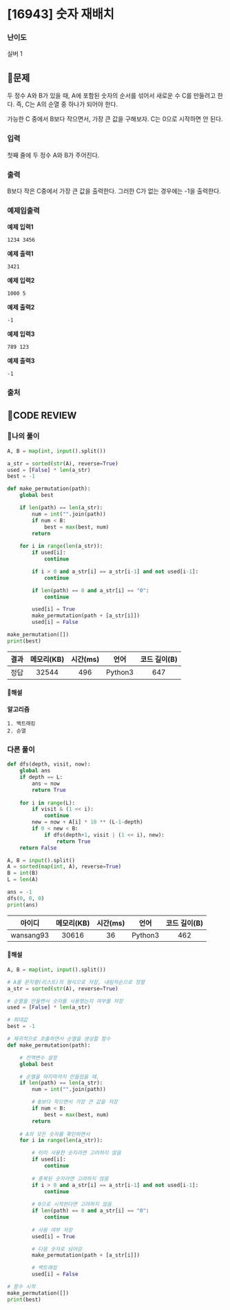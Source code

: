 # [16943] 숫자 재배치

### **난이도**
실버 1
## **📝문제**
두 정수 A와 B가 있을 때, A에 포함된 숫자의 순서를 섞어서 새로운 수 C를 만들려고 한다. 즉, C는 A의 순열 중 하나가 되어야 한다. 

가능한 C 중에서 B보다 작으면서, 가장 큰 값을 구해보자. C는 0으로 시작하면 안 된다.
### **입력**
첫째 줄에 두 정수 A와 B가 주어진다.
### **출력**
B보다 작은 C중에서 가장 큰 값을 출력한다. 그러한 C가 없는 경우에는 -1을 출력한다.
### **예제입출력**

**예제 입력1**

```
1234 3456
```

**예제 출력1**

```
3421
```

**예제 입력2**

```
1000 5
```

**예제 출력2**

```
-1
```

**예제 입력3**

```
789 123
```

**예제 출력3**

```
-1
```

### **출처**

## **🧐CODE REVIEW**

### **🧾나의 풀이**

```python
A, B = map(int, input().split())

a_str = sorted(str(A), reverse=True)
used = [False] * len(a_str)
best = -1

def make_permutation(path):
    global best

    if len(path) == len(a_str):
        num = int("".join(path))
        if num < B:
            best = max(best, num)
        return
    
    for i in range(len(a_str)):
        if used[i]:
            continue

        if i > 0 and a_str[i] == a_str[i-1] and not used[i-1]:
            continue

        if len(path) == 0 and a_str[i] == "0":
            continue

        used[i] = True
        make_permutation(path + [a_str[i]])
        used[i] = False

make_permutation([])
print(best)
```

결과	| 메모리(KB) |	시간(ms) |	언어 |	코드 길이(B)
:----:|:-----:|:-----:|:-----:|:--------:
정답|32544|496|Python3|647
#### **📝해설**

**알고리즘**
```
1. 백트래킹
2. 순열
```

### **다른 풀이**

```python
def dfs(depth, visit, now):
    global ans
    if depth == L:
        ans = now
        return True
    
    for i in range(L):
        if visit & (1 << i):
            continue
        new = now + A[i] * 10 ** (L-1-depth)
        if 0 < new < B:
            if dfs(depth+1, visit | (1 << i), new):
                return True
    return False

A, B = input().split()
A = sorted(map(int, A), reverse=True)
B = int(B)
L = len(A)

ans = -1
dfs(0, 0, 0)
print(ans)
```

아이디 | 메모리(KB) |	시간(ms) |	언어 |	코드 길이(B) 
:-----:|:-----:|:-----:|:----:|:--------:
wansang93|30616|36|Python3|462
#### **📝해설**

```python
A, B = map(int, input().split())

# A를 문자열(리스트)의 형식으로 저장, 내림차순으로 정렬
a_str = sorted(str(A), reverse=True)

# 순열을 만들면서 숫자를 사용했는지 여부를 저장
used = [False] * len(a_str)

# 최대값
best = -1

# 재귀적으로 호출하면서 순열을 생성할 함수
def make_permutation(path):

    # 전역변수 설정
    global best

    # 순열을 마지막까지 만들었을 때,
    if len(path) == len(a_str):
        num = int("".join(path))

        # B보다 작으면서 가장 큰 값을 저장
        if num < B:
            best = max(best, num)
        return
    
    # A의 모든 숫자를 확인하면서
    for i in range(len(a_str)):

        # 이미 사용한 숫자라면 고려하지 않음
        if used[i]:
            continue
        
        # 중복된 숫자라면 고려하지 않음
        if i > 0 and a_str[i] == a_str[i-1] and not used[i-1]:
            continue
        
        # 0으로 시작한다면 고려하지 않음
        if len(path) == 0 and a_str[i] == "0":
            continue
        
        # 사용 여부 저장
        used[i] = True

        # 다음 숫자로 넘어감
        make_permutation(path + [a_str[i]])

        # 백트래킹
        used[i] = False

# 함수 시작
make_permutation([])
print(best)
```